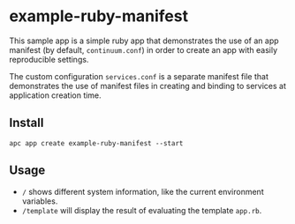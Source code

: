 # example-ruby-manifest

This sample app is a simple ruby app that demonstrates the use of an app manifest (by default, `continuum.conf`) in order to create an app with easily reproducible settings.

The custom configuration `services.conf` is a separate manifest file that demonstrates the use of manifest files in creating and binding to services at application creation time.

## Install
```
apc app create example-ruby-manifest --start
```

## Usage
* `/` shows different system information, like the current environment variables.
* `/template` will display the result of evaluating the template `app.rb`.